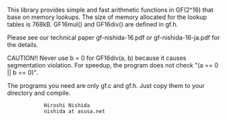 This library provides simple and fast arithmetic functions in GF(2^16)
that base on memory lookups.
The size of memory allocated for the lookup tables is 768kB.
GF16mul() and GF16div() are defined in gf.h. 

Please see our technical paper gf-nishida-16.pdf or gf-nishida-16-ja.pdf
for the details.

CAUTION!! Never use b = 0 for GF16div(a, b) because it causes segmentation
violation.
For speedup, the program does not check "(a == 0 || b == 0)".

The programs you need are only gf.c and gf.h.
Just copy them to your directory and compile.

				Hiroshi Nishida
				nishida at asusa.net

